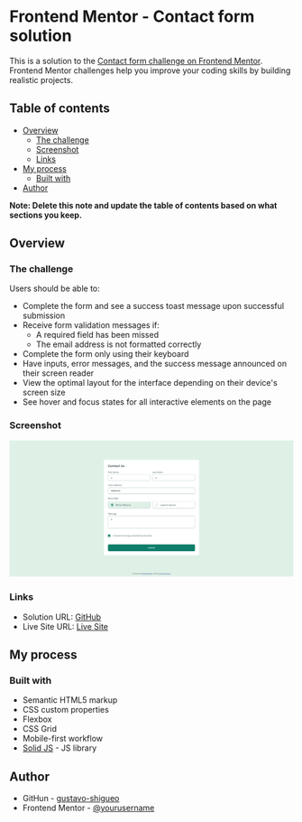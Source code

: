 # Frontend Mentor - Contact form solution

This is a solution to the [Contact form challenge on Frontend Mentor](https://www.frontendmentor.io/challenges/contact-form--G-hYlqKJj). Frontend Mentor challenges help you improve your coding skills by building realistic projects. 

## Table of contents

- [Overview](#overview)
  - [The challenge](#the-challenge)
  - [Screenshot](#screenshot)
  - [Links](#links)
- [My process](#my-process)
  - [Built with](#built-with)
- [Author](#author)

**Note: Delete this note and update the table of contents based on what sections you keep.**

## Overview

### The challenge

Users should be able to:

- Complete the form and see a success toast message upon successful submission
- Receive form validation messages if:
  - A required field has been missed
  - The email address is not formatted correctly
- Complete the form only using their keyboard
- Have inputs, error messages, and the success message announced on their screen reader
- View the optimal layout for the interface depending on their device's screen size
- See hover and focus states for all interactive elements on the page

### Screenshot

![](./screenshot.png)

### Links

- Solution URL: [GitHub](https://github.com/gustavo-shigueo/contact-form)
- Live Site URL: [Live Site](https://gustavo-shigueo.github.io/contact-form)

## My process

### Built with

- Semantic HTML5 markup
- CSS custom properties
- Flexbox
- CSS Grid
- Mobile-first workflow
- [Solid JS](https://www.solidjs.com/) - JS library

## Author

- GitHun - [gustavo-shigueo](https://github.com/gustavo-shigueo)
- Frontend Mentor - [@yourusername](https://www.frontendmentor.io/profile/gustavo-shigueo)

